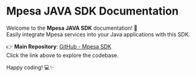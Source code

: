 # Mpesa JAVA SDK Documentation

Welcome to the **Mpesa JAVA SDK** documentation! 🚀  
Easily integrate Mpesa services into your Java applications with this SDK.

👉 **Main Repository**: [GitHub - Mpesa SDK](https://github.com/dere7/mpesa-sdk)  
Click the link above to explore the codebase.

Happy coding! 💻✨

